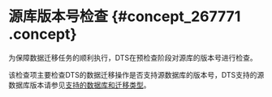 # 源库版本号检查 {#concept_267771 .concept}

为保障数据迁移任务的顺利执行，DTS在预检查阶段对源库的版本号进行检查。

该检查项主要检查DTS的数据迁移操作是否支持源数据库的版本号，DTS支持的源数据库版本请参见[支持的数据库和迁移类型](cn.zh-CN/用户指南/数据迁移/支持的数据库和迁移类型.md#)。

